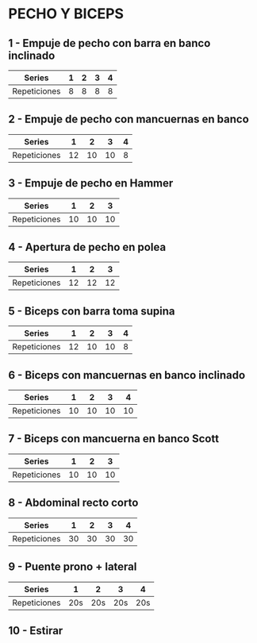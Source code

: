 # PECHO Y BICEPS

## 1 - Empuje de pecho con barra en banco inclinado
| Series | 1 | 2 | 3 | 4 |
|----------|----------|----------|----------|----------|
| Repeticiones | 8 | 8 | 8 | 8 |
## 2 - Empuje de pecho con mancuernas en banco 
| Series | 1 | 2 | 3 | 4 |
|----------|----------|----------|----------|----------|
| Repeticiones | 12 | 10 | 10 | 8 |
## 3 - Empuje de pecho en Hammer
| Series | 1 | 2 | 3 |
|----------|----------|----------|----------|
| Repeticiones | 10 | 10 | 10 |
## 4 - Apertura de pecho en polea
| Series | 1 | 2 | 3 |
|----------|----------|----------|----------|
| Repeticiones | 12 | 12 | 12 |
## 5 - Biceps con barra toma supina
| Series | 1 | 2 | 3 | 4 |
|----------|----------|----------|----------|----------|
| Repeticiones | 12 | 10 | 10 | 8 |
## 6 - Biceps con mancuernas en banco inclinado
| Series | 1 | 2 | 3 | 4 |
|----------|----------|----------|----------|----------|
| Repeticiones | 10 | 10 | 10 | 10 |
## 7 - Biceps con mancuerna en banco Scott
| Series | 1 | 2 | 3 |
|----------|----------|----------|----------|
| Repeticiones | 10 | 10 | 10 |
## 8 - Abdominal recto corto
| Series | 1 | 2 | 3 | 4 |
|----------|----------|----------|----------|----------|
| Repeticiones | 30 | 30 | 30 | 30 |
## 9 - Puente prono + lateral
| Series | 1 | 2 | 3 | 4 |
|----------|----------|----------|----------|----------|
| Repeticiones | 20s | 20s | 20s | 20s |
## 10 - Estirar
